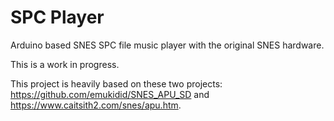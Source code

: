 # SPC Player

Arduino based SNES SPC file music player with the original SNES hardware.

This is a work in progress.

This project is heavily based on these two projects:
https://github.com/emukidid/SNES_APU_SD and
https://www.caitsith2.com/snes/apu.htm.
